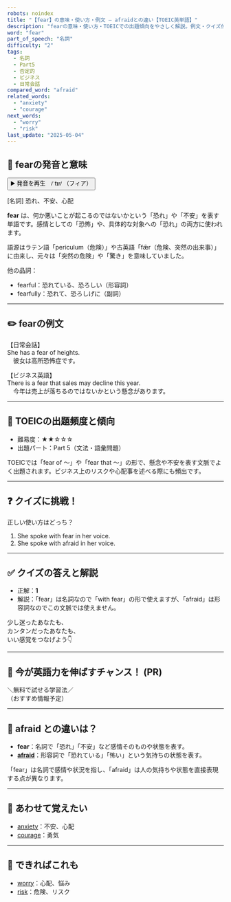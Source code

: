 ```yaml
---
robots: noindex
title: "【fear】の意味・使い方・例文 ― afraidとの違い【TOEIC英単語】"
description: "fearの意味・使い方・TOEICでの出題傾向をやさしく解説。例文・クイズ付きでafraidとの違いもわかりやすく学べます。"
word: "fear"
part_of_speech: "名詞"
difficulty: "2"
tags:
  - 名詞
  - Part5
  - 否定的
  - ビジネス
  - 日常会話
compared_word: "afraid"
related_words:
  - "anxiety"
  - "courage"
next_words:
  - "worry"
  - "risk"
last_update: "2025-05-04"
---
```


## 🔰 fearの発音と意味

<button class="play-audio" onclick="playTTS('fear')">
  <span class="play-audio-main">
    ▶️ 発音を再生　/ˈfɪr/
  </span>
  <span class="play-audio-sub">
    （フィア）
  </span>
</button>

[名詞] 恐れ、不安、心配

**fear** は、何か悪いことが起こるのではないかという「恐れ」や「不安」を表す単語です。感情としての「恐怖」や、具体的な対象への「恐れ」の両方に使われます。

語源はラテン語「periculum（危険）」や古英語「fǣr（危険、突然の出来事）」に由来し、元々は「突然の危険」や「驚き」を意味していました。

他の品詞：  
- fearful：恐れている、恐ろしい（形容詞）
- fearfully：恐れて、恐ろしげに（副詞）

---

## ✏️ fearの例文

【日常会話】  
She has a fear of heights.  
　彼女は高所恐怖症です。

【ビジネス英語】  
There is a fear that sales may decline this year.  
　今年は売上が落ちるのではないかという懸念があります。

---

## 🎯 TOEICの出題頻度と傾向

- 難易度：★★☆☆☆
- 出題パート：Part 5（文法・語彙問題）

TOEICでは「fear of ～」や「fear that ～」の形で、懸念や不安を表す文脈でよく出題されます。ビジネス上のリスクや心配事を述べる際にも頻出です。

---

## ❓ クイズに挑戦！

正しい使い方はどっち？

1. She spoke with fear in her voice.  
2. She spoke with afraid in her voice.

---

## ✅ クイズの答えと解説

- 正解：**1**
- 解説：「fear」は名詞なので「with fear」の形で使えますが、「afraid」は形容詞なのでこの文脈では使えません。

少し迷ったあなたも、  
カンタンだったあなたも、  
いい感覚をつなげよう👇️

---

## 🚀 今が英語力を伸ばすチャンス！ (PR)

<div class="info-center">
＼無料で試せる学習法／<br>  
（おすすめ情報予定）
</div>

---

## 🤔  afraid との違いは？

- **fear**：名詞で「恐れ」「不安」など感情そのものや状態を表す。
- **[afraid](/afraid)**：形容詞で「恐れている」「怖い」という気持ちの状態を表す。

「fear」は名詞で感情や状況を指し、「afraid」は人の気持ちや状態を直接表現する点が異なります。

---

## 🧩 あわせて覚えたい

- [anxiety](/anxiety)：不安、心配
- [courage](/courage)：勇気

---

## 📖 できればこれも

- [worry](/worry)：心配、悩み
- [risk](/risk)：危険、リスク

<!-- cvid: aid21_bid02 -->
